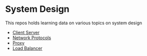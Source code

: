 # System Design
This repos holds learning data on various topics on system design
- [Client Server](client-server/README.md)
- [Network Protocols](network-protocols/README.md)
- [Proxy](proxy/README.md)
- [Load Balancer](load-balancer/README.md)
